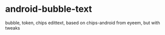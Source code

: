android-bubble-text
===================

bubble, token, chips edittext, based on chips-android from eyeem, but with tweaks
